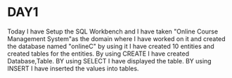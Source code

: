 # DAY1 
Today I have Setup the SQL Workbench and I have taken "Online Course Management System"as the domain where I have worked on it and created the database named "onlineC" by using it I have created 10 entities and created tables for the entities.
By using CREATE I have created Database,Table.
BY using SELECT I have displayed the table.
BY using INSERT I have inserted the values into tables.
